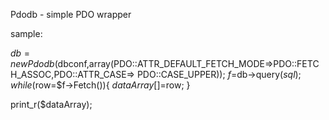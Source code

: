 Pdodb - simple PDO wrapper

sample:

$db=new Pdodb($dbconf,array(PDO::ATTR_DEFAULT_FETCH_MODE=>PDO::FETCH_ASSOC,PDO::ATTR_CASE=> PDO::CASE_UPPER));
$f=$db->query($sql);
while($row=$f->Fetch()){
    $dataArray[]=$row;
}

print_r($dataArray);
